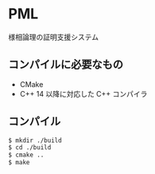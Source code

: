 # PML
様相論理の証明支援システム

## コンパイルに必要なもの
- CMake
- C++ 14 以降に対応した C++ コンパイラ

## コンパイル
```bash
$ mkdir ./build
$ cd ./build
$ cmake ..
$ make
```
